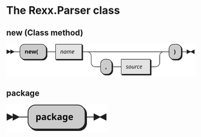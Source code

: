 # The Rexx.Parser class

## new (Class method)

![Syntax diagram for the new method of the Rexx.Parser class](../img/Rexx.Parser.new.svg)

## package

![Syntax diagram for the package method of the Rexx.Parser class](../img/Rexx.Parser.package.svg)
